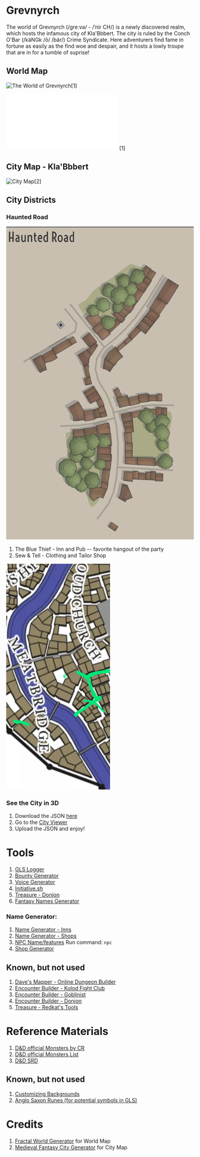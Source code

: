Grevnyrch
=========
The world of Grevnyrch (/ɡreːvə/ - /ˈnir CH/) is a newly discovered realm, which hosts the infamous city of Kla'Bbbert.
The city is ruled by the Conch O'Bar (/käNGk /ō/ /bär/) Crime Syndicate.
Here adventurers find fame in fortune as easily as the find woe and despair, and it hosts a lowly troupe that are in for a tumble of suprise!

World Map
---------
![The World of Grevnyrch](./Grevnyrch.png)[1]

![HD World Map](./Grevnyrch.html) [1]


City Map - Kla'Bbbert
---------------------

![City Map](./klabbbert.png)[2]


City Districts
--------------

### Haunted Road
![General Layout](Haunted_Road.png)

1. The Blue Thief - Inn and Pub -- favorite hangout of the party
2. Sew & Tell - Clothing and Tailor Shop

![Haunted Road Relative to Party's Apartment](Home_and_Haunted-Locations.png)


### See the City in 3D
1. Download the JSON [here](./klabbbert.json)
2. Go to the [City Viewer](https://watabou.itch.io/city-viewer)
3. Upload the JSON and enjoy!

Tools
=====
1. [GLS Logger](https://actuallyfro.github.io/Grevnyrch/02_GLSL/GLSL.html)
2. [Bounty Generator](https://actuallyfro.github.io/Grevnyrch/04_Tools/Bounty_Generator.html)
3. [Voice Generator](https://actuallyfro.github.io/Grevnyrch/04_Tools/Voice_Generator.html)
4. [Initiative.sh](https://initiative.sh/)
5. [Treasure - Donjon](https://donjon.bin.sh/5e/random/#type=treasure;cr=0;loot_type=Individual%20Treasure?refer_by=scabard.com)
6. [Fantasy Names Generator](https://www.fantasynamegenerators.com/shop-names.php)

### Name Generator:
1. [Name Generator - Inns](https://www.fantasynamegenerators.com/inn-names.php)
2. [Name Generator - Shops](https://www.fantasynamegenerators.com/shop-names.php)
3. [NPC Name/features](https://initiative.sh/) Run command: `npc`
4. [Shop Generator](https://www.thievesguild.cc/shops/)

Known, but not used
-------------------
1. [Dave's Mapper - Online Dungeon Builder](https://davesmapper.com/dungeon)
2. [Encounter Builder - Kolod Fight Club](https://kobold.club/fight/#/encounter-builder)
3. [Encounter Builder - Goblinist](http://tools.goblinist.com/5enc)
4. [Encounter Builder - Donjon](https://donjon.bin.sh/5e/random/#type=encounter;n_pc=4;level=1;difficulty=any;environment=Underdark)
5. [Treasure - Redkat's Tools](http://redkatart.com/dnd5tools/?refer_by=scabard.com#treasureBox)

Reference Materials
===================
1. [D&D official Monsters by CR](https://media.wizards.com/2014/downloads/dnd/MM_MonstersCR.pdf)
2. [D&D official Monsters List](https://media.wizards.com/2017/dnd/downloads/DnDMonsterLists.pdf)
3. [D&D SRD](https://media.wizards.com/2016/downloads/SRD-OGL_V1.1.pdf)

Known, but not used
-------------------
1. [Customizing Backgrounds](https://roleplayersrespite.com/custom-backgrounds-dnd-5e)
2. [Anglo Saxon Runes (for potential symbols in GLS)](https://en.m.wikipedia.org/wiki/Anglo-Saxon_runes)

Credits
=======
1. [Fractal World Generator](https://donjon.bin.sh/code/world/) for World Map
2. [Medieval Fantasy City Generator](https://watabou.itch.io/medieval-fantasy-city-generator) for City Map
